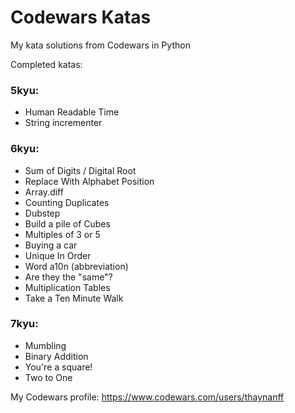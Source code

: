 # Codewars Katas
 My kata solutions from Codewars in Python

Completed katas:

### 5kyu:
- Human Readable Time
- String incrementer

### 6kyu:
- Sum of Digits / Digital Root
- Replace With Alphabet Position
- Array.diff
- Counting Duplicates
- Dubstep
- Build a pile of Cubes
- Multiples of 3 or 5
- Buying a car
- Unique In Order
- Word a10n (abbreviation)
- Are they the "same"?
- Multiplication Tables
- Take a Ten Minute Walk

### 7kyu:
- Mumbling
- Binary Addition
- You're a square!
- Two to One

My Codewars profile: https://www.codewars.com/users/thaynanff